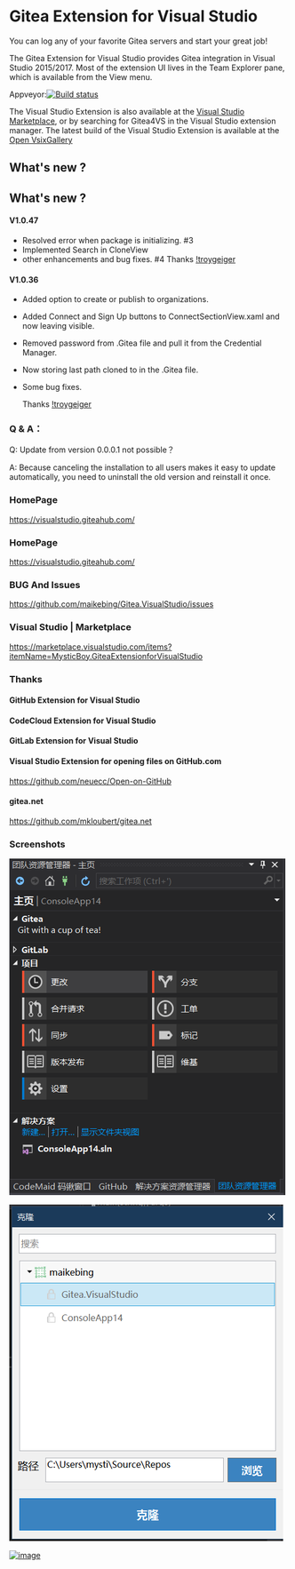 # Gitea  Extension for Visual Studio

You can log any of your favorite Gitea servers and start your great job!

The Gitea Extension for Visual Studio provides Gitea integration in Visual Studio 2015/2017.
Most of the extension UI lives in the Team Explorer pane, which is available from the View menu.

Appveyor:[![Build status](https://ci.appveyor.com/api/projects/status/045302i4qkxqkfdc?svg=true)](https://ci.appveyor.com/project/MaiKeBing/gitea-visualstudio)

The Visual Studio Extension is also available at the [Visual Studio Marketplace](https://marketplace.visualstudio.com/items?itemName=MysticBoy.GiteaExtensionforVisualStudio), or by searching for Gitea4VS  in the Visual Studio extension manager.
The latest build of the Visual Studio Extension is available at the [Open VsixGallery](http://vsixgallery.com/extension/62991164-1F3E-4AAA-BF2F-537C83AF987C/)


## What's new ?


## What's new ?
#### V1.0.47

* Resolved error when package is initializing. #3
* Implemented Search in CloneView 
* other enhancements and bug fixes. #4
    Thanks [!troygeiger](https://github.com/troygeiger)


#### V1.0.36

* Added option to create or publish to organizations.
* Added Connect and Sign Up buttons to ConnectSectionView.xaml and now leaving visible.
* Removed password from .Gitea file and pull it from the Credential Manager.
* Now storing last path cloned to in the .Gitea file.
* Some bug fixes.
   
    Thanks [!troygeiger](https://github.com/troygeiger)

### Q & A：

Q: Update from version 0.0.0.1 not possible？

A: Because canceling the installation to all users makes it easy to update automatically, you need to uninstall the old version and reinstall it once.

 
### HomePage
 https://visualstudio.giteahub.com/


 
### HomePage
  https://visualstudio.giteahub.com/

### BUG And Issues
 
https://github.com/maikebing/Gitea.VisualStudio/issues

###    Visual Studio    |   Marketplace
https://marketplace.visualstudio.com/items?itemName=MysticBoy.GiteaExtensionforVisualStudio

### Thanks
 
####  GitHub Extension for Visual Studio
  
####  CodeCloud Extension for  Visual Studio

####  GitLab Extension for  Visual Studio

#### Visual Studio Extension for opening files on GitHub.com
https://github.com/neuecc/Open-on-GitHub 

#### gitea.net
 https://github.com/mkloubert/gitea.net

### Screenshots
![image](docs/gitea1.PNG)

![image](docs/gitea2.PNG)

 
[![image](https://s01.flagcounter.com/map/nwAa/size_s/txt_000000/border_CCCCCC/pageviews_0/viewers_0/flags_0/)](https://info.flagcounter.com/nwAa)

